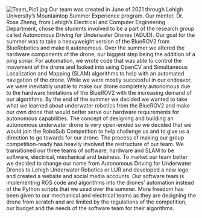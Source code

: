 ![Team_Pic1.jpg](https://i.loli.net/2021/10/22/XVxo6gcuya93khG.jpg)
Our team was created in June of 2021 through Lehigh University’s Mountaintop Summer Experience program. Our mentor, Dr. Rosa Zheng, from Lehigh’s Electrical and Computer Engineering Department, chose the students involved to be a part of the research group called Autonomous Driving for Underwater Drones (ADUD). Our goal for the summer was to take a heavyweight version of the BlueROV2 from BlueRobotics and make it autonomous. 
Over the summer we altered the hardware components of the drone, our biggest step being the addition of a ping sonar. For automation, we wrote code that was able to control the movement of the drone and looked into using OpenCV and Simultaneous Localization and Mapping (SLAM) algorithms to help with an automated navigation of the drone. While we were mostly successful in our endeavor, we were inevitably unable to make our drone completely autonomous due to the hardware limitations of the BlueROV2 with the increasing demand of our algorithms. 
By the end of the summer we decided we wanted to take what we learned about underwater robotics from the BlueROV2 and make our own drone that would better serve our hardware requirements for autonomous capabilities. The concept of designing and building an autonomous underwater drone is very open-ended so we decided that we would join the RoboSub Competition to help challenge us and to give us a direction to go towards for our drone. 
The process of making our group competition-ready has heavily involved the restructure of our team. We transitioned our three teams of software, hardware and SLAM to be software, electrical, mechanical and business. To market our team better we decided to change our name from Autonomous Driving for Underwater Drones to Lehigh Underwater Robotics or LUR and developed a new logo and created a website and social media accounts. Our software team is implementing ROS code and algorithms into the drones’ automation instead of the Python scripts that we used over the summer. More freedom has been given to our mechanical and electrical teams as they are designing the drone from scratch and are limited by the regulations of the competition, our budget and the needs of the software team for their algorithms.
